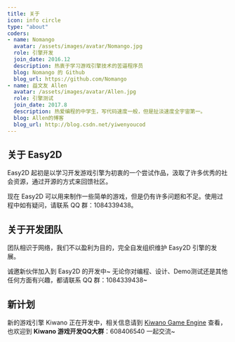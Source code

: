 ```yaml
---
title: 关于
icon: info circle
type: "about"
coders:
- name: Nomango
  avatar: /assets/images/avatar/Nomango.jpg
  role: 引擎开发
  join_date: 2016.12
  description: 热衷于学习游戏引擎技术的苦逼程序员
  blog: Nomango 的 Github
  blog_url: https://github.com/Nomango
- name: 益文友 Allen
  avatar: /assets/images/avatar/Allen.jpg
  role: 引擎测试
  join_date: 2017.8
  description: 热爱编程的中学生，写代码速度一般，但是扯淡速度全宇宙第一。
  blog: Allen的博客
  blog_url: http://blog.csdn.net/yiwenyoucod
---
```


## 关于 Easy2D

Easy2D 起初是以学习开发游戏引擎为初衷的一个尝试作品，汲取了许多优秀的社会资源，通过开源的方式来回馈社区。

现在 Easy2D 可以用来制作一些简单的游戏，但是仍有许多问题和不足。使用过程中如有疑问，请联系 QQ 群：1084339438。

## 关于开发团队

团队相识于网络，我们不以盈利为目的，完全自发组织维护 Easy2D 引擎的发展。

诚邀新伙伴加入到 Easy2D 的开发中~ 无论你对编程、设计、Demo测试还是其他任何方面有兴趣，都请联系 QQ 群：1084339438~

## 新计划

新的游戏引擎 Kiwano 正在开发中，相关信息请到 [Kiwano Game Engine](//kiwanoengine.com) 查看，也欢迎到 **Kiwano 游戏开发QQ大群**：608406540 一起交流~